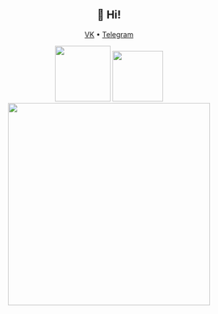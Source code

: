 

<h2 align="center">👋 Hi!</h2>
<p align="center">
  <a href="https://vk.com/wow7am"> VK</a> •
  <a href="https://t.me/kapos3">Telegram</a>
</p>

<div id="header" align="center">
  <img src="https://img.shields.io/badge/Android-3DDC84?style=for-the-badge&logo=android&logoColor=white" width="110"/>
  <img src="https://img.shields.io/badge/kotlin-%237F52FF.svg?style=for-the-badge&logo=kotlin&logoColor=white" width="100"/>
</div>

<div id="header" align="center">
  <img src="https://media1.tenor.com/m/KiQ71OnI4Q8AAAAC/pusheen-fast.gif" width="400"/>
</div>




